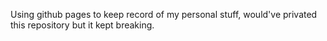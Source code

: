 Using github pages to keep record of my personal stuff, would've privated this repository but it kept breaking.
